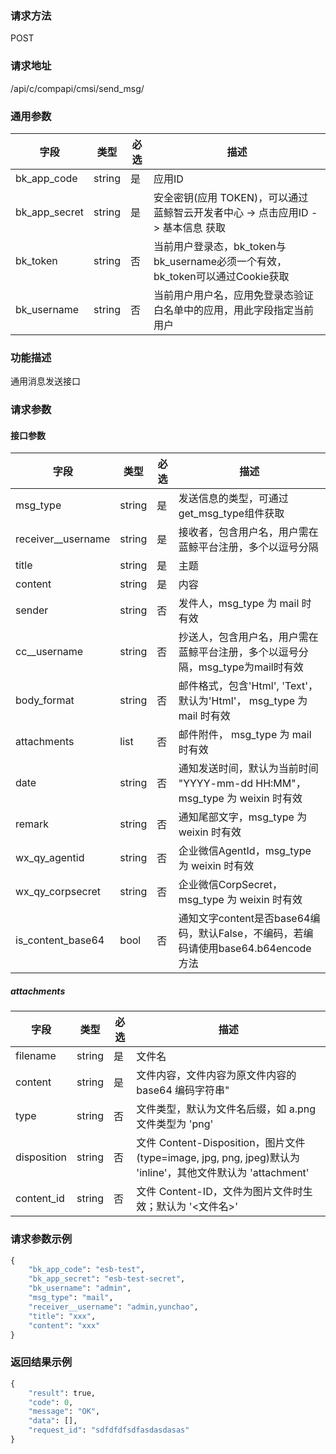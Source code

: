 
### 请求方法

POST


### 请求地址

/api/c/compapi/cmsi/send_msg/


### 通用参数

| 字段 | 类型 | 必选 |  描述 |
|-----------|------------|--------|------------|
| bk_app_code  |  string    | 是 | 应用ID     |
| bk_app_secret|  string    | 是 | 安全密钥(应用 TOKEN)，可以通过 蓝鲸智云开发者中心 -> 点击应用ID -> 基本信息 获取 |
| bk_token     |  string    | 否 | 当前用户登录态，bk_token与bk_username必须一个有效，bk_token可以通过Cookie获取 |
| bk_username  |  string    | 否 | 当前用户用户名，应用免登录态验证白名单中的应用，用此字段指定当前用户 |


### 功能描述

通用消息发送接口

### 请求参数

#### 接口参数

|             字段   |     类型   |必选    |  描述    |
|--------------------|------------|--------|------------|
| msg_type           |  string    | 是     | 发送信息的类型，可通过get_msg_type组件获取 |
| receiver__username |  string    | 是     | 接收者，包含用户名，用户需在蓝鲸平台注册，多个以逗号分隔 |
| title              |  string    | 是     | 主题 |
| content            |  string    | 是     | 内容  |
| sender             |  string    | 否     | 发件人，msg_type 为 mail 时有效 |
| cc__username       |  string    | 否     | 抄送人，包含用户名，用户需在蓝鲸平台注册，多个以逗号分隔，msg_type为mail时有效 |
| body_format        |  string    | 否     | 邮件格式，包含'Html', 'Text'，默认为'Html'， msg_type 为 mail 时有效 |
| attachments        |  list      | 否     | 邮件附件， msg_type 为 mail 时有效 |
| date               |  string    | 否     | 通知发送时间，默认为当前时间 "YYYY-mm-dd HH:MM"，msg_type 为 weixin 时有效 |
| remark             |  string    | 否     | 通知尾部文字，msg_type 为 weixin 时有效|
| wx_qy_agentid      |  string    | 否     | 企业微信AgentId，msg_type 为 weixin 时有效 |
| wx_qy_corpsecret   |  string    | 否     | 企业微信CorpSecret，msg_type 为 weixin 时有效 |
| is_content_base64  |  bool      | 否     | 通知文字content是否base64编码，默认False，不编码，若编码请使用base64.b64encode方法 |


##### attachments

|             字段   |     类型   |必选    |  描述    |
|--------------------|------------|--------|------------|
| filename           |  string    | 是     | 文件名 |
| content            |  string    | 是     | 文件内容，文件内容为原文件内容的 base64 编码字符串" |
| type               |  string    | 否     | 文件类型，默认为文件名后缀，如 a.png 文件类型为 'png' |
| disposition        |  string    | 否     | 文件 Content-Disposition，图片文件(type=image, jpg, png, jpeg)默认为 'inline'，其他文件默认为 'attachment'  |
| content_id         |  string    | 否     | 文件 Content-ID，文件为图片文件时生效；默认为 '<文件名>' |

### 请求参数示例

```python
{
    "bk_app_code": "esb-test",
    "bk_app_secret": "esb-test-secret",
    "bk_username": "admin",
    "msg_type": "mail",
    "receiver__username": "admin,yunchao",
    "title": "xxx",
    "content": "xxx"
}
```

### 返回结果示例

```python
{
    "result": true,
    "code": 0,
    "message": "OK",
    "data": [],
    "request_id": "sdfdfdfsdfasdasdasas"
}
```